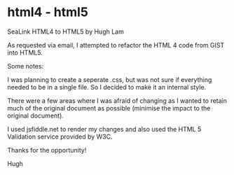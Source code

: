 # html4 - html5
SeaLink HTML4 to HTML5 by Hugh Lam

As requested via email, I attempted to refactor the HTML 4 code from GIST into HTML5.

Some notes:

I was planning to create a seperate .css, but was not sure if everything needed to be in a single file. So I decided to make it an internal style.

There were a few areas where I was afraid of changing as I wanted to retain much of the original document as possible (minimise the impact to the original document).

I used jsfiddle.net to render my changes and also used the HTML 5 Validation service provided by W3C.

Thanks for the opportunity!

Hugh
